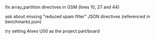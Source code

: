 fix array_partition directives in GSM (lines 10, 27 and 44)

ask about missing "reduced spam filter" JSON directives (referenced in benchmarks.json)

try setting Alveo U50 as the project part/board

